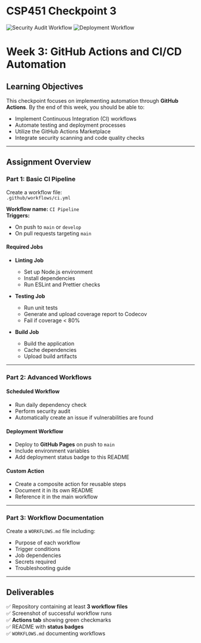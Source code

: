 # CSP451 Checkpoint 3

![Security Audit Workflow](https://github.com/SunnyBasion/CSP451-Checkpoint3-SunnyBasion/actions/workflows/advanced.yml/badge.svg)
![Deployment Workflow](https://github.com/SunnyBasion/CSP451-Checkpoint3-SunnyBasion/actions/workflows/deploy.yml/badge.svg)

# Week 3: GitHub Actions and CI/CD Automation

## Learning Objectives  
This checkpoint focuses on implementing automation through **GitHub Actions**. By the end of this week, you should be able to:  

- Implement Continuous Integration (CI) workflows  
- Automate testing and deployment processes  
- Utilize the GitHub Actions Marketplace  
- Integrate security scanning and code quality checks  

---

## Assignment Overview  

### Part 1: Basic CI Pipeline   
Create a workflow file:  
`.github/workflows/ci.yml`  

**Workflow name:** `CI Pipeline`  
**Triggers:**  
- On push to `main` or `develop`  
- On pull requests targeting `main`  

#### Required Jobs  
- **Linting Job**  
  - Set up Node.js environment  
  - Install dependencies  
  - Run ESLint and Prettier checks  

- **Testing Job**  
  - Run unit tests  
  - Generate and upload coverage report to Codecov  
  - Fail if coverage < 80%  

- **Build Job**  
  - Build the application  
  - Cache dependencies  
  - Upload build artifacts  

---

### Part 2: Advanced Workflows  

#### Scheduled Workflow  
- Run daily dependency check  
- Perform security audit  
- Automatically create an issue if vulnerabilities are found  

#### Deployment Workflow  
- Deploy to **GitHub Pages** on push to `main`  
- Include environment variables  
- Add deployment status badge to this README  

#### Custom Action  
- Create a composite action for reusable steps  
- Document it in its own README  
- Reference it in the main workflow  

---

### Part 3: Workflow Documentation 
Create a `WORKFLOWS.md` file including:  
- Purpose of each workflow  
- Trigger conditions  
- Job dependencies  
- Secrets required  
- Troubleshooting guide  

---

## Deliverables  
✅ Repository containing at least **3 workflow files**  
✅ Screenshot of successful workflow runs  
✅ **Actions tab** showing green checkmarks  
✅ README with **status badges**  
✅ `WORKFLOWS.md` documenting workflows  



